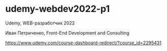 # udemy-webdev2022-p1

Udemy, WEB-разработчик 2022

Иван Петриченко, Front-End Development and Consulting

https://www.udemy.com/course-dashboard-redirect/?course_id=2295431
